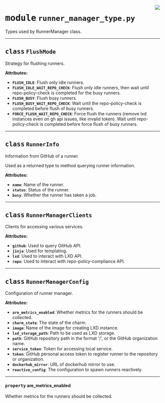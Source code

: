 <!-- markdownlint-disable -->

<a href="../src/runner_manager_type.py#L0"><img align="right" style="float:right;" src="https://img.shields.io/badge/-source-cccccc?style=flat-square"></a>

# <kbd>module</kbd> `runner_manager_type.py`
Types used by RunnerManager class. 



---

## <kbd>class</kbd> `FlushMode`
Strategy for flushing runners. 



**Attributes:**
 
 - <b>`FLUSH_IDLE`</b>:  Flush only idle runners. 
 - <b>`FLUSH_IDLE_WAIT_REPO_CHECK`</b>:  Flush only idle runners, then wait until repo-policy-check is  completed for the busy runners. 
 - <b>`FLUSH_BUSY`</b>:  Flush busy runners. 
 - <b>`FLUSH_BUSY_WAIT_REPO_CHECK`</b>:  Wait until the repo-policy-check is completed before  flush of busy runners. 
 - <b>`FORCE_FLUSH_WAIT_REPO_CHECK`</b>:  Force flush the runners (remove lxd instances even on  gh api issues, like invalid token).  Wait until repo-policy-check is completed before force flush of busy runners. 





---

## <kbd>class</kbd> `RunnerInfo`
Information from GitHub of a runner. 

Used as a returned type to method querying runner information. 



**Attributes:**
 
 - <b>`name`</b>:  Name of the runner. 
 - <b>`status`</b>:  Status of the runner. 
 - <b>`busy`</b>:  Whether the runner has taken a job. 





---

## <kbd>class</kbd> `RunnerManagerClients`
Clients for accessing various services. 



**Attributes:**
 
 - <b>`github`</b>:  Used to query GitHub API. 
 - <b>`jinja`</b>:  Used for templating. 
 - <b>`lxd`</b>:  Used to interact with LXD API. 
 - <b>`repo`</b>:  Used to interact with repo-policy-compliance API. 





---

## <kbd>class</kbd> `RunnerManagerConfig`
Configuration of runner manager. 



**Attributes:**
 
 - <b>`are_metrics_enabled`</b>:  Whether metrics for the runners should be collected. 
 - <b>`charm_state`</b>:  The state of the charm. 
 - <b>`image`</b>:  Name of the image for creating LXD instance. 
 - <b>`lxd_storage_path`</b>:  Path to be used as LXD storage. 
 - <b>`path`</b>:  GitHub repository path in the format '<owner>/<repo>', or the  GitHub organization name. 
 - <b>`service_token`</b>:  Token for accessing local service. 
 - <b>`token`</b>:  GitHub personal access token to register runner to the  repository or organization. 
 - <b>`dockerhub_mirror`</b>:  URL of dockerhub mirror to use. 
 - <b>`reactive_config`</b>:  The configuration to spawn runners reactively. 


---

#### <kbd>property</kbd> are_metrics_enabled

Whether metrics for the runners should be collected. 




